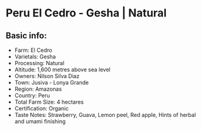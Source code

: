 # Peru El Cedro - Gesha | Natural

## Basic info:

- Farm: El Cedro
- Varietals: Gesha
- Processing: Natural
- Altitude: 1,600 metres above sea level
- Owners: Nilson Silva Diaz
- Town: Jusiva - Lonya Grande
- Region: Amazonas
- Country: Peru
- Total Farm Size: 4 hectares
- Certification: Organic
- Taste Notes: Strawberry, Guava, Lemon peel, Red apple, Hints of herbal and umami finishing

